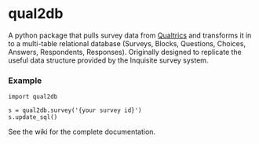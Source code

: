 # qual2db
A python package that pulls survey data from [Qualtrics](http://www.qualtrics.com/) and transforms it in to a multi-table relational database (Surveys, Blocks, Questions, Choices, Answers, Respondents, Responses). Originally designed to replicate the useful data structure provided by the Inquisite survey system.

### Example
    import qual2db
    
    s = qual2db.survey('{your survey id}')
    s.update_sql()

See the wiki for the complete documentation.
